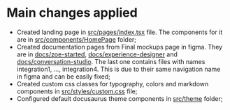 # Main changes applied

- Created landing page in [src/pages/index.tsx](src/pages/index.tsx) file. The components for it are in [src/components/HomePage](src/components/HomePage) folder;
- Created documentation pages from Final mockups page in figma. They are in [docs/zoe-started](docs/zoe-started), [docs/experience-designer](docs/experience-designer) and [docs/conversation-studio](docs/conversation-studio). The last one contains files with names integration1, ..., integration4. This is due to their same navigation name in figma and can be easily fixed;
- Created custom css classes for typography, colors and markdown components in [src/styles/custom.css](src/styles/custom.css) file;
- Configured default docusaurus theme components in [src/theme](src/theme) folder;